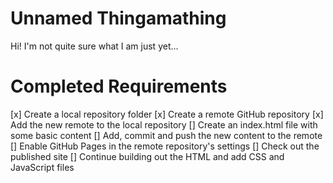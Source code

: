 # Unnamed Thingamathing
Hi! I'm not quite sure what I am just yet...




# Completed Requirements
[x] Create a local repository folder
[x] Create a remote GitHub repository
[x] Add the new remote to the local repository
[] Create an index.html file with some basic content
[] Add, commit and push the new content to the remote
[] Enable GitHub Pages in the remote repository's settings
[] Check out the published site
[] Continue building out the HTML and add CSS and JavaScript files




<!-- possilbe sections
## Installation
Usage
License
project requirements /objectives/ goals
Approach
Core Tech
View it live
-->